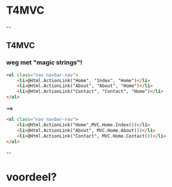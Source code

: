 # T4MVC
--
## T4MVC 
### weg met "magic strings"!


```html
<ul class="nav navbar-nav">
    <li>@Html.ActionLink("Home", "Index", "Home")</li>
    <li>@Html.ActionLink("About", "About", "Home")</li>
    <li>@Html.ActionLink("Contact", "Contact", "Home")</li>
</ul>
```
==> 

```html
<ul class="nav navbar-nav">
    <li>@Html.ActionLink("Home",MVC.Home.Index())</li>
    <li>@Html.ActionLink("About", MVC.Home.About())</li>
    <li>@Html.ActionLink("Contact", MVC.Home.Contact())</li>
</ul>
```

--
 # voordeel?